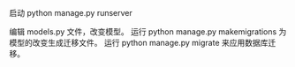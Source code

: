 启动
python manage.py runserver


编辑 models.py 文件，改变模型。
运行 python manage.py makemigrations 为模型的改变生成迁移文件。
运行 python manage.py migrate 来应用数据库迁移。